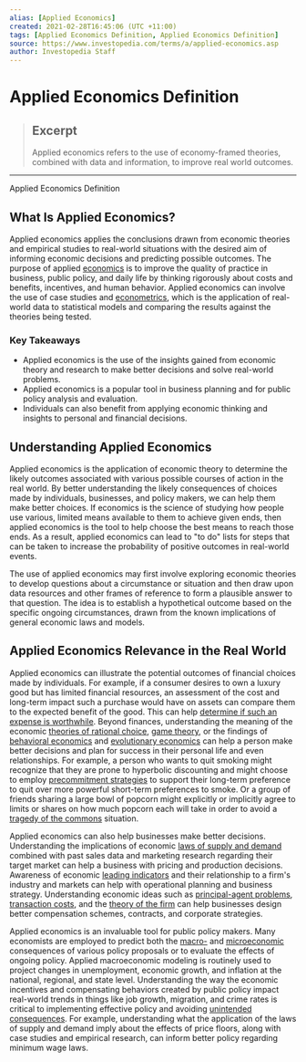 ```yaml
---
alias: [Applied Economics]
created: 2021-02-28T16:45:06 (UTC +11:00)
tags: [Applied Economics Definition, Applied Economics Definition]
source: https://www.investopedia.com/terms/a/applied-economics.asp
author: Investopedia Staff
---
```


# Applied Economics Definition

> ## Excerpt
> Applied economics refers to the use of economy-framed theories, combined with data and information, to improve real world outcomes.

---

Applied Economics Definition
## What Is Applied Economics?

Applied economics applies the conclusions drawn from economic theories and empirical studies to real-world situations with the desired aim of informing economic decisions and predicting possible outcomes. The purpose of applied [economics](https://www.investopedia.com/terms/e/economics.asp) is to improve the quality of practice in business, public policy, and daily life by thinking rigorously about costs and benefits, incentives, and human behavior. Applied economics can involve the use of case studies and [econometrics](https://www.investopedia.com/terms/e/econometrics.asp), which is the application of real-world data to statistical models and comparing the results against the theories being tested.

### Key Takeaways

-   Applied economics is the use of the insights gained from economic theory and research to make better decisions and solve real-world problems. 
-   Applied economics is a popular tool in business planning and for public policy analysis and evaluation.
-   Individuals can also benefit from applying economic thinking and insights to personal and financial decisions.

## Understanding Applied Economics

Applied economics is the application of economic theory to determine the likely outcomes associated with various possible courses of action in the real world. By better understanding the likely consequences of choices made by individuals, businesses, and policy makers, we can help them make better choices. If economics is the science of studying how people use various, limited means available to them to achieve given ends, then applied economics is the tool to help choose the best means to reach those ends. As a result, applied economics can lead to "to do" lists for steps that can be taken to increase the probability of positive outcomes in real-world events.

The use of applied economics may first involve exploring economic theories to develop questions about a circumstance or situation and then draw upon data resources and other frames of reference to form a plausible answer to that question. The idea is to establish a hypothetical outcome based on the specific ongoing circumstances, drawn from the known implications of general economic laws and models.

## Applied Economics Relevance in the Real World

Applied economics can illustrate the potential outcomes of financial choices made by individuals. For example, if a consumer desires to own a luxury good but has limited financial resources, an assessment of the cost and long-term impact such a purchase would have on assets can compare them to the expected benefit of the good. This can help [determine if such an expense is worthwhile](https://www.investopedia.com/terms/c/cost-benefitanalysis.asp). Beyond finances, understanding the meaning of the economic [theories of rational choice](https://www.investopedia.com/terms/r/rational-choice-theory.asp), [game theory](https://www.investopedia.com/terms/g/gametheory.asp), or the findings of [behavioral economics](https://www.investopedia.com/terms/b/behavioraleconomics.asp) and [evolutionary economics](https://www.investopedia.com/terms/e/evolutionary-economics.asp) can help a person make better decisions and plan for success in their personal life and even relationships. For example, a person who wants to quit smoking might recognize that they are prone to hyperbolic discounting and might choose to employ [precommitment strategies](https://www.ncbi.nlm.nih.gov/pmc/articles/PMC3465853/) to support their long-term preference to quit over more powerful short-term preferences to smoke. Or a group of friends sharing a large bowl of popcorn might explicitly or implicitly agree to limits or shares on how much popcorn each will take in order to avoid a [tragedy of the commons](https://www.investopedia.com/terms/t/tragedy-of-the-commons.asp) situation.

Applied economics can also help businesses make better decisions. Understanding the implications of economic [laws of supply and demand](https://www.investopedia.com/terms/l/law-of-supply-demand.asp) combined with past sales data and marketing research regarding their target market can help a business with pricing and production decisions. Awareness of economic [leading indicators](https://www.investopedia.com/terms/l/leadingindicator.asp) and their relationship to a firm's industry and markets can help with operational planning and business strategy. Understanding economic ideas such as [principal-agent problems](https://www.investopedia.com/terms/p/principal-agent-problem.asp), [transaction costs](https://www.investopedia.com/terms/t/transactioncosts.asp), and the [theory of the firm](https://www.investopedia.com/terms/t/theory-firm.asp) can help businesses design better compensation schemes, contracts, and corporate strategies. 

Applied economics is an invaluable tool for public policy makers. Many economists are employed to predict both the [macro-](https://www.investopedia.com/terms/m/macroeconomics.asp) and [microeconomic](https://www.investopedia.com/terms/m/microeconomics.asp) consequences of various policy proposals or to evaluate the effects of ongoing policy. Applied macroeconomic modeling is routinely used to project changes in unemployment, economic growth, and inflation at the national, regional, and state level. Understanding the way the economic incentives and compensating behaviors created by public policy impact real-world trends in things like job growth, migration, and crime rates is critical to implementing effective policy and avoiding [unintended consequences](https://www.econlib.org/library/Enc/UnintendedConsequences.html). For example, understanding what the application of the laws of supply and demand imply about the effects of price floors, along with case studies and empirical research, can inform better policy regarding minimum wage laws.
